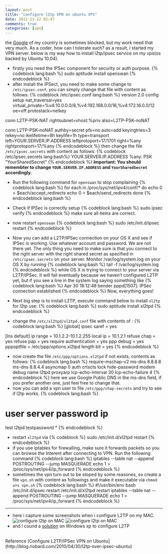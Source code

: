 ```yaml
---
layout: post
title: "configure l2tp VPN on ubuntu VPS"
date: 2012-11-22 02:47
comments: true
categories: [vpn]
---
```

the [Google](http://google.com) of my country is sometimes blocked, but my work need that very much. As a coder, how can I tolerate such? as a result, i started my VPN server.
below is my way how to install l2tp/ipsec service on my vps(os backed by Ubuntu 10.04).
<!-- more -->
* firstly you need the IPSec component for security or auth purpose.
{% codeblock lang:bash %}
sudo aptitude install openswan
{% endcodeblock %}
* after install the IPSect, you need to make some change to `/etc/ipsec.conf`, you can simply change that file with content as follows:
{% codeblock /etc/ipsec.conf lang:bash %}
version 2.0
config setup
    nat_traversal=yes
    virtual_private=%v4:10.0.0.0/8,%v4:192.168.0.0/16,%v4:172.16.0.0/12
    oe=off
    protostack=netkey

conn L2TP-PSK-NAT
    rightsubnet=vhost:%priv
    also=L2TP-PSK-noNAT

conn L2TP-PSK-noNAT
    authby=secret
    pfs=no
    auto=add
    keyingtries=3
    rekey=no
    ikelifetime=8h
    keylife=1h
    type=transport
    left=YOUR.SERVER.IP.ADDRESS
    leftprotoport=17/1701
    right=%any
    rightprotoport=17/%any
{% endcodeblock %}
then change the file `/etc/ipsec.secrets` with content as follows:
{% codeblock /etc/ipsec.secrets lang:bash%}
YOUR.SERVER.IP.ADDRESS   %any:  PSK "YourSharedSecret"
{% endcodeblock %}
**Important: You should remembter to change `YOUR.SERVER.IP.ADDRESS` and `YourSharedSecret` accordingly.**
* Run the following command for `openswan` to stop complaining
{% codeblock lang:bash %}
for each in /proc/sys/net/ipv4/conf/*
do
    echo 0 > $each/accept_redirects
    echo 0 > $each/send_redirects
done
{% endcodeblock lang:bash %}
* Check if IPSec is correctly setup
{% codeblock lang:bash %}
sudo ipsec verify
{% endcodeblock %}
make sure all items are correct.

* now restart `openswan`
{% codeblock lang:bash %}
sudo /etc/init.d/ipsec restart
{% endcodeblock %}
* Now you can add a L2TP/IPSec connection on your OS X and see if IPSec is working. Use whatever account and password. We are not there yet. The only thing you need to make sure is that you connect to the right server with the right shared secret as specified in `/etc/ipsec.secrets` on your server.
Monitor /var/log/system.log on your OS X by running
{% codeblock lang:bash %}
tail -f /var/log/system.log
{% endcodeblock %}
while OS X is trying to connect to your server via L2TP/IPSec. It will fail eventually because we haven’t configured L2TP yet, but if you see a line in the system log saying something like
{% codeblock lang:bash %}
Apr 30 18:12:48 bender pppd[1507]: IPSec connection established
{% endcodeblock %}
Now, everything goes!
* Next big step is to install L2TP, execute command below to install `xl2tp` for l2tp use:
{% codeblock lang:bash %}
sudo aptitude install xl2tpd
{% endcodeblock %}
* change the `/etc/xl2tpd/xl2tpd.conf` file with contents of :
{% codeblock lang:bash %}
[global]
ipsec saref = yes

[lns default]
ip range = 10.1.2.2-10.1.2.255
local ip = 10.1.2.1
refuse chap = yes
refuse pap = yes
require authentication = yes
ppp debug = yes
pppoptfile = /etc/ppp/options.xl2tpd
length bit = yes
{% endcodeblock %}
* now create the file `/etc/ppp/options.xl2tpd` if not exists, contents as follows:
{% codeblock lang:bash %}
require-mschap-v2
ms-dns 8.8.8.8
ms-dns 8.8.4.4
asyncmap 0
auth
crtscts
lock
hide-password
modem
debug
name l2tpd
proxyarp
lcp-echo-interval 30
lcp-echo-failure 4
{% endcodeblock %}
here we use Google Public DNS in the ms-dns field, if you prefer another one, just feel free to change that.
* now you can add a vpn user to file `/etc/ppp/chap-secrets` and try to see if l2tp works.
{% codeblock lang:bash %}
# user      server      password            ip
test        l2tpd       testpassword        *
{% endcodeblock %}
* restart `xl2tpd` via
{% codeblock %}
sudo /etc/init.d/xl2tpd restart
{% endcodeblock %}
* if you use iptables for firewalling, make sure it forwards packets so you can browse the Interent after connecting to VPN. Run the following command
{% codeblock lang:bash %}
iptables --table nat --append POSTROUTING --jump MASQUERADE
echo 1 > /proc/sys/net/ipv4/ip_forward
{% endcodeblock %}
* sometimes the vpn turn out to be stoped by some reasones, so create a file `vpn.sh` with content as followings and make it executable via `chmod u+x vpn.sh`
{% codeblock lang:bash %}
#!/usr/bin/env bash
/etc/init.d/ipsec restart
/etc/init.d/xl2tpd restart
iptables --table nat --append POSTROUTING --jump MASQUERADE
echo 1 > /proc/sys/net/ipv4/ip_forward
{% endcodeblock %}
* * *
* here i capture some screenshots when i configure L2TP on my MAC.
![configure l2tp on MAC](/images/mac01.png "configure l2tp server info.")
![configure l2tp on MAC](/images/mac02.png "configure l2tp auth info.")
* and I cound a [solution](http://www.lovessh.com/windows-xp-setup-l2tp-vpn/) on Windows xp to configure L2TP
<br>
Reference 
[Configure L2TP/IPSec VPN on Ubuntu](http://blog.riobard.com/2010/04/30/l2tp-over-ipsec-ubuntu)
